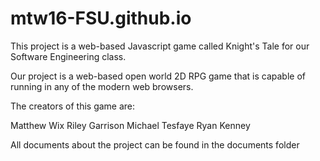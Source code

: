 # mtw16-FSU.github.io

This project is a web-based Javascript game called Knight's Tale for our Software Engineering class.

Our project is a web-based open world 2D RPG game that is capable of running in any of the modern web browsers. 

The creators of this game are:

Matthew Wix
Riley Garrison
Michael Tesfaye
Ryan Kenney

All documents about the project can be found in the documents folder
